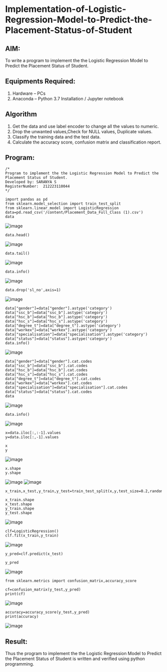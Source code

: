 # Implementation-of-Logistic-Regression-Model-to-Predict-the-Placement-Status-of-Student

## AIM:
To write a program to implement the the Logistic Regression Model to Predict the Placement Status of Student.

## Equipments Required:
1. Hardware – PCs
2. Anaconda – Python 3.7 Installation / Jupyter notebook

## Algorithm
1. Get the data and use label encoder to change all the values to numeric.
2. Drop the unwanted values,Check for NULL values, Duplicate values.
3. Classify the training data and the test data.
4. Calculate the accuracy score, confusion matrix and classification report.

## Program:
```
/*
Program to implement the the Logistic Regression Model to Predict the Placement Status of Student.
Developed by: SARANYA S
RegisterNumber:  212223110044
*/
```
```
import pandas as pd
from sklearn.model_selection import train_test_split
from sklearn.linear_model import LogisticRegression
data=pd.read_csv('/content/Placement_Data_Full_Class (1).csv')
data
```
![image](https://github.com/user-attachments/assets/10340e55-c103-4e7e-982e-3123ad2ff57e)

```
data.head()
```
![image](https://github.com/user-attachments/assets/88902f8c-9258-435d-a08d-8fb10631147b)

```
data.tail()
```
![image](https://github.com/user-attachments/assets/d490db12-64a8-48d0-8b2d-4013daa8f948)

```
data.info()
```
![image](https://github.com/user-attachments/assets/63859368-e6f7-45a0-b675-89e609449170)

```
data.drop('sl_no',axis=1)
```
![image](https://github.com/user-attachments/assets/9c09222c-45e1-4fd6-815a-693e1224f13c)

```
data["gender"]=data["gender"].astype('category')
data["ssc_b"]=data["ssc_b"].astype('category')
data["hsc_b"]=data["hsc_b"].astype('category')
data["hsc_s"]=data["hsc_s"].astype('category')
data["degree_t"]=data["degree_t"].astype('category')
data["workex"]=data["workex"].astype('category')
data["specialisation"]=data["specialisation"].astype('category')
data["status"]=data["status"].astype('category')
data.info()
```
![image](https://github.com/user-attachments/assets/45f427fc-9cc4-4783-86ff-aa269c3975aa)

```
data["gender"]=data["gender"].cat.codes
data["ssc_b"]=data["ssc_b"].cat.codes
data["hsc_b"]=data["hsc_b"].cat.codes
data["hsc_s"]=data["hsc_s"].cat.codes
data["degree_t"]=data["degree_t"].cat.codes
data["workex"]=data["workex"].cat.codes
data["specialisation"]=data["specialisation"].cat.codes
data["status"]=data["status"].cat.codes
data
```
![image](https://github.com/user-attachments/assets/02a8ca2a-efd9-449a-9ae8-ed76dbd16447)

```
data.info()
```
![image](https://github.com/user-attachments/assets/de3163f6-c59f-41b5-913e-4da420291c2d)

```
x=data.iloc[:,:-1].values
y=data.iloc[:,-1].values
```
```
x
y
```
![image](https://github.com/user-attachments/assets/eb95a00e-4991-482c-bbe9-f0ca315095cb)

```
x.shape
y.shape
```
![image](https://github.com/user-attachments/assets/9098c72a-2d78-4fb2-a201-ccad1eefe07e)
![image](https://github.com/user-attachments/assets/a3407ce0-16b4-4977-9d84-8c4795c46e78)

```
x_train,x_test,y_train,y_test=train_test_split(x,y,test_size=0.2,random_state=1)
```
```
x_train.shape
x_test.shape
y_train.shape
y_test.shape
```
![image](https://github.com/user-attachments/assets/9e2c0f32-df85-4e48-b19b-df5603cd0bea)

```
clf=LogisticRegression()
clf.fit(x_train,y_train)
```
![image](https://github.com/user-attachments/assets/376c6876-82b3-427e-a564-06d9bc7df978)

```
y_pred=clf.predict(x_test)
```
```
y_pred
```
![image](https://github.com/user-attachments/assets/9aecd86e-85eb-40e2-9c09-dd4cd80bcd93)

```
from sklearn.metrics import confusion_matrix,accuracy_score
```
```
cf=confusion_matrix(y_test,y_pred)
print(cf)
```
![image](https://github.com/user-attachments/assets/17ea13d2-d58a-4cab-b352-f4c927c17c47)

```
accuracy=accuracy_score(y_test,y_pred)
print(accuracy)
```
![image](https://github.com/user-attachments/assets/8b981328-7908-400c-b388-264b23142f27)






## Result:
Thus the program to implement the the Logistic Regression Model to Predict the Placement Status of Student is written and verified using python programming.
